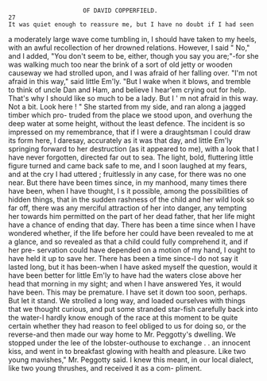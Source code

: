                          OF DAVID COPPERFIELD.                            27
    It was quiet enough to reassure me, but I have no doubt if I had seen
 a moderately large wave come tumbling in, I should have taken to my
 heels, with an awful recollection of her drowned relations. However, I
 said " No," and I added, "You don't seem to be, either, though you say
you are;"-for     she was walking much too near the brink of a sort of
 old jetty or wooden causeway we had strolled upon, and I was afraid of
her falling over.
    "I'm not afraid in this way," said little Em'ly. "But I wake
when it blows, and tremble to think of uncle Dan and Ham, and
believe I hear'em crying out for help. That's why I should like so
much to be a lady. But I ' m not afraid in this way. Not a bit. Look
here ! "
    She started from my side, and ran along a jagged timber which pro-
truded from the place we stood upon, and overhung the deep water at
some height, without the least defence. The incident is so impressed on
my remembrance, that if I were a draughtsman I could draw its form
here, I daresay, accurately as it was that day, and little Em'ly springing
forward to her destruction (as it appeared to me), with a look that I have
never forgotten, directed far out to sea.
   The light, bold, fluttering little figure turned and came back safe to me,
and I soon laughed at my fears, and at the cry I had uttered ; fruitlessly
in any case, for there was no one near. But there have been times since,
in my manhood, many times there have been, when I have thought, I s it
possible, among the possibilities of hidden things, that in the sudden
rashness of the child and her wild look so far off, there was any merciful
attraction of her into danger, any tempting her towards him permitted
on the part of her dead father, that her life might have a chance of
ending that day. There has been a time since when I have wondered
whether, if the life before her could have been revealed to me at a glance,
and so revealed as that a child could fully comprehend it, and if her pre-
servation could have depended on a motion of my hand, I ought to have
held it up to save her. There has been a time since-I            do not say
it lasted long, but it has been-when I have asked myself the question,
would it have been better for little Em'ly to have had the waters close
above her head that morning in my sight; and when I have answered
Yes, it would have been.
   This may be premature. I have set it down too soon, perhaps. But
let it stand.
   We strolled a long way, and loaded ourselves with things that we
thought curious, and put some stranded star-fish carefully back into
the water-I hardly know enough of the race at this moment to be
quite certain whether they had reason to feel obliged to us for doing
so, or the reverse-and then made our way home to Mr. Peggotty's
dwelling. We stopped under the lee of the lobster-outhouse to
exchange
   . .     an innocent kiss, and went in to breakfast glowing with health
and pleasure.
     Like two young mavishes," Mr. Peggotty said. I knew this meant,
in our local dialect, like two young thrushes, and received it as a com-
pliment.
